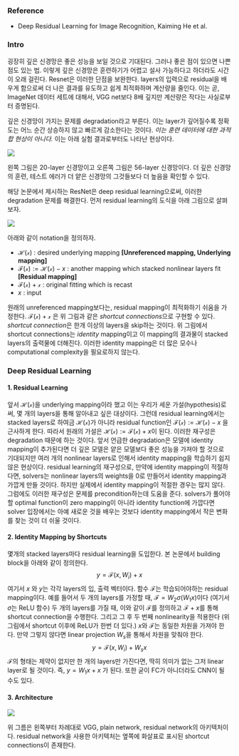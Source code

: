 ### Reference

* Deep Residual Learning for Image Recognition, Kaiming He et al.

### Intro

굉장히 깊은 신경망은 좋은 성능을 보일 것으로 기대된다. 그러나 좋은 점이 있으면 나쁜 점도 있는 법. 이렇게 깊은 신경망은 훈련하기가 어렵고 설사 가능하다고 하더라도 시간이 오래 걸린다. Resnet은 이러한 단점을 보완한다. layers의 입력으로 residual을 배우게 함으로써 더 나은 결과를 유도하고 쉽게 최적화하며 계산량을 줄인다. 이는 곧, ImageNet 데이터 세트에 대해서, VGG net보다 8배 깊지만 계산량은 작다는 사실로부터 증명된다.

깊은 신경망이 가지는 문제를 degradation라고 부른다. 이는 layer가 깊어질수록 정확도는 어느 순간 상승하지 않고 빠르게 감소한다는 것이다. *이는 훈련 데이터에 대한 과적합 현상이 아니다.* 이는 아래 실험 결과로부터도 나타난 현상이다.

<img src="https://user-images.githubusercontent.com/36855000/74933392-30f45c80-5427-11ea-9a2d-245ce8903edd.png">

왼쪽 그림은 20-layer 신경망이고 오른쪽 그림은 56-layer 신경망이다. 더 깊은 신경망의 훈련, 테스트 에러가 더 얕은 신경망의 그것들보다 더 높음을 확인할 수 있다.

해당 논문에서 제시하는 ResNet은 deep residual learning으로써, 이러한 degradation 문제를 해결한다. 먼저 residual learning의 도식을 아래 그림으로 살펴보자. 

<img src="https://user-images.githubusercontent.com/36855000/74933395-32258980-5427-11ea-813f-d6ee0d61b359.png">

아래와 같이 notation을 정의하자.

* $\mathcal{H(x)}$ : desired underlying mapping **[Unreferenced mapping, Underlying mapping]** 
*  $\mathcal{F(x)}:=\mathcal{H(x)}-x$ : another mapping which stacked nonlinear layers fit **[Residual mapping]** 
* $\mathcal{F(x)+x}$ : original fitting which is recast
* $x$ : input

원래의 unreferenced mapping보다는, residual mapping이 최적화하기 쉬움을 가정한다.
$\mathcal{F(x)+x}$ 은 위 그림과 같은 *shortcut connections*으로 구현할 수 있다. *shortcut connection*은 한개 이상의 layers을 skip하는 것이다. 위 그림에서 shortcut connections는 *identity* mapping이고 이 mapping의 결과물이 stacked layers의 출력물에 더해진다. 이러한 identity mapping은 더 많은 모수나 computational complexity을 필요로하지 않는다.

### Deep Residual Learning

#### 1. Residual Learning

앞서 $\mathcal{H(x)}$을 underlying mapping이라 했고 이는 우리가 세운 가설(hypothesis)로써, 몇 개의 layers을 통해 알아내고 싶은 대상이다. 그런데 residual learning에서는 stacked layers로 하여금 $\mathcal{H(x)}$가 아니라 residual function인 $\mathcal{F(x)}:=\mathcal{H(x)}-x$ 을 근사하게 한다. 따라서 원래의 가설은 $\mathcal{H(x)}:=\mathcal{F(x)}+x$이 된다.
이러한 재구성은 degradation 때문에 하는 것이다. 앞서 언급한 degradation은 모델에 identity mapping이 추가된다면 더 깊은 모델은 얕은 모델보다 좋은 성능을 가져야 할 것으로 기대되지만 여러 개의 nonlinear layers로 인해서 identity mapping을 학습하기 쉽지 않은 현상이다. residual learning의 재구성으로, 만약에 identity mapping이 적절하다면, solvers는 nonlinear layers의 weights을 0로 만들어서 identity mapping과 가깝게 만들 것이다.
하지만 실제에서 identity mapping이 적절한 경우는 많지 않다. 그럼에도 이러한 재구성은 문제를 precondition하는데 도움을 준다. solvers가 풀어야할 optimal function이 zero mapping이 아니라 identity function에 가깝다면 solver 입장에서는 아예 새로운 것을 배우는 것보다 identity mapping에서 작은 변화를 찾는 것이 더 쉬울 것이다.

#### 2. Identity Mapping by Shortcuts

몇개의 stacked layers마다 residual learning을 도입한다. 본 논문에서 building block을 아래와 같이 정의한다.
$$
y=\mathcal{F}(x,W_i)\;+\;x​\tag{1}
$$
여기서 $x$ 와 $y$는 각각 layers의 입, 출력 벡터이다. 함수 $\mathcal{F}$는 학습되어야하는 residual mapping이다. 예를 들어서 두 개의 layers를 가정할 때, $\mathcal{F}=W_2\sigma(W_1x)$이다 (여기서 $\sigma$는 ReLU 함수) 두 개의 layers를 가질 때, 이와 같이 $\mathcal{F}$를 정의하고 $\mathcal{F}+x$를 통해 shortcut connection을 수행한다. 그리고 그 후 두 번째 nonlinearity을 적용한다 (위 그림에서 shortcut 이후에 ReLU가 한번 더 있다.)
$x$와 $\mathcal{F}$는 동일한 차원을 가져야 한다. 만약 그렇지 않다면 linear projection $W_s$을 통해서 차원을 맞춰야 한다.
$$
y=\mathcal{F}(x,W_i)\;+\;W_sx​\tag{2}
$$
$\mathcal{F}$의 형태는 제약이 없지만 한 개의 layers만 가진다면, 딱히 의미가 없는 그저 linear layer로 될 것이다. 즉, $y=W_1x + x$ 가 된다. 또한 굳이 FC가 아니더라도 CNN이 될 수도 있다.

#### 3. Architecture

<img src="https://user-images.githubusercontent.com/36855000/74933398-32be2000-5427-11ea-8ff7-b6dea7bc3390.png">

위 그름은 왼쪽부터 차례대로 VGG, plain network, residual network의 아키텍처이다. residual network을 사용한 아키텍처는 옆쪽에 화살표로 표시된 shortcut connections이 존재한다.
